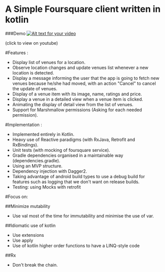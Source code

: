 
A Simple Foursquare client written in kotlin
====================================

###Demo
[![Alt text for your video](https://i.ytimg.com/vi/VDtn8DSFXNM/0.jpg)](https://youtu.be/VDtn8DSFXNM)

(click to view on youtube)

#Features :
* Display list of venues for a location.
* Observe location changes and update venues list whenever a new location is detected.
* Display a message informing the user that the app is going to fetch new venues because he/she had moved, with an action "Cancel" to cancel the update of venues.
* Display of a venue item with its image, name, ratings and price.
* Display a venue in a detailed view when a venue item is clicked.
* Animating the display of detail view from the list of venues.
* Support for Marshmallow permissions (Asking for each needed permission).

#Implementation :
* Implemented entirely in Kotlin.
* Heavy use of Reactive paradigms (with RxJava, Retrofit and RxBindings). 
* Unit tests (with mocking of foursquare service).
* Gradle dependencies organised in a maintainable way (dependencies.gradle).
* Using an MVP structure.
* Dependency injection with Dagger2.
* Taking advantage of android build types to use a debug build for features such as logging that we don't want on release builds.
* Testing: using Mocks with retrofit

#Focus on:

##Minimize mutability
  - Use val most of the time for immutability and minimise the use of var.

##Idiomatic use of kotlin
  - Use extensions
  - Use apply
  - Use of kotlin higher order functions to have a LINQ-style code

##Rx
  - Don't break the chain.


